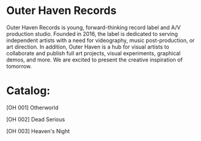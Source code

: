 Outer Haven Records
=========


Outer Haven Records is young, forward-thinking record label and A/V production studio. Founded in 2016, the label is dedicated to serving independent artists with a need for videography, music post-production, or art direction. In addition, Outer Haven is a hub for visual artists to collaborate and publish full art projects, visual experiments, graphical demos, and more. We are excited to present the creative inspiration of tomorrow.


Catalog:
===

[OH 001] Otherworld

[OH 002] Dead Serious

[OH 003] Heaven's Night

